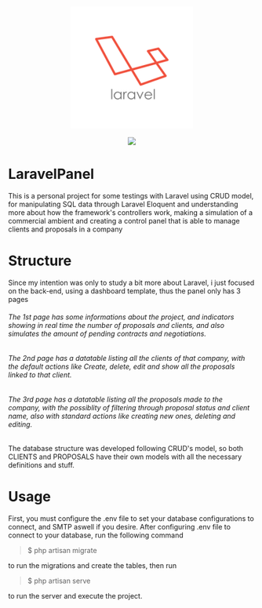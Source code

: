 <p align="center"> <img src="logo.png?sanitize=true" alt="Logotype" height="250px"></p><p align="center"> <a href="https://github.com/Ryuusakii/LaravelDashboard/blob/master/LEIAME.md"><img src="https://img.shields.io/badge/PT--BR-%20-brightgreen"/></a> </p>

LaravelPanel
============

This is a personal project for some testings with Laravel using CRUD model, for manipulating SQL data through Laravel Eloquent and understanding more about how the framework's controllers work, making a simulation of a commercial ambient and creating a control panel that is able to manage clients and proposals in a company

Structure
=========

Since my intention was only to study a bit more about Laravel, i just focused on the back-end, using a dashboard template, thus the panel only has 3 pages

###### The 1st page has some informations about the project, and indicators showing in real time the number of proposals and clients, and also simulates the amount of pending contracts and negotiations.

###### The 2nd page has a datatable listing all the clients of that company, with the default actions like Create, delete, edit and show all the proposals linked to that client.

###### The 3rd page has a datatable listing all the proposals made to the company, with the possiblity of filtering through proposal status and client name, also with standard actions like creating new ones, deleting and editing.

The database structure was developed following CRUD's model, so both CLIENTS and PROPOSALS have their own models with all the necessary definitions and stuff.

Usage
=====

First, you must configure the .env file to set your database configurations to connect, and SMTP aswell if you desire. After configuring .env file to connect to your database, run the following command

> $ php artisan migrate

to run the migrations and create the tables, then run

> $ php artisan serve

to run the server and execute the project.
